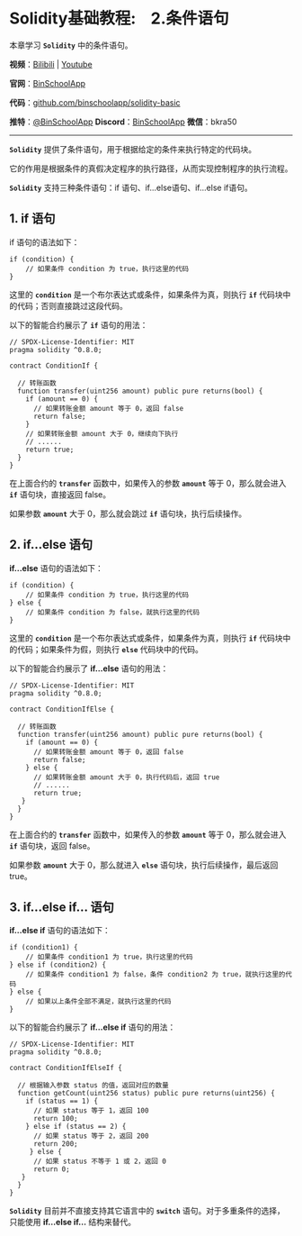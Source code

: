 # Solidity基础教程:&nbsp;&nbsp;&nbsp;&nbsp;2.条件语句

本章学习 **`Solidity`** 中的条件语句。

**视频**：[Bilibili](https://#)  |  [Youtube](https://#)

**官网**：[BinSchoolApp](https://binschool.app)

**代码**：[github.com/binschoolapp/solidity-basic](https://github.com/binschoolapp/solidity-basic)

**推特**：[@BinSchoolApp](https://twitter.com/BinSchoolApp)    **Discord**：[BinSchoolApp](https://discord.gg/PB2YEvggWq)   **微信**：bkra50 

-----
**`Solidity`** 提供了条件语句，用于根据给定的条件来执行特定的代码块。

它的作用是根据条件的真假决定程序的执行路径，从而实现控制程序的执行流程。

**`Solidity`** 支持三种条件语句：if 语句、if...else语句、if...else if语句。

## 1. if 语句

if 语句的语法如下：

```solidity
if (condition) {
    // 如果条件 condition 为 true，执行这里的代码
}
```

这里的 **`condition`** 是一个布尔表达式或条件，如果条件为真，则执行 **`if`** 代码块中的代码；否则直接跳过这段代码。

以下的智能合约展示了 **`if`** 语句的用法：

```solidity
// SPDX-License-Identifier: MIT
pragma solidity ^0.8.0;

contract ConditionIf {
  
  // 转账函数 
  function transfer(uint256 amount) public pure returns(bool) {
    if (amount == 0) {
      // 如果转账金额 amount 等于 0，返回 false
      return false; 
    }
    // 如果转账金额 amount 大于 0，继续向下执行
    // ......
    return true;
  }
}
```

在上面合约的 **`transfer`** 函数中，如果传入的参数 **`amount`** 等于 0，那么就会进入 **`if`** 语句块，直接返回 false。

如果参数 **`amount`** 大于 0，那么就会跳过 **`if`** 语句块，执行后续操作。

## 2. if...else 语句

**if...else** 语句的语法如下：

```solidity
if (condition) {
    // 如果条件 condition 为 true，执行这里的代码
} else {
    // 如果条件 condition 为 false，就执行这里的代码
}
```

这里的 **`condition`** 是一个布尔表达式或条件，如果条件为真，则执行 **`if`** 代码块中的代码；如果条件为假，则执行 **`else`** 代码块中的代码。

以下的智能合约展示了 **if...else** 语句的用法：

```solidity
// SPDX-License-Identifier: MIT
pragma solidity ^0.8.0;

contract ConditionIfElse {

  // 转账函数 
  function transfer(uint256 amount) public pure returns(bool) {
    if (amount == 0) {
      // 如果转账金额 amount 等于 0，返回 false
      return false; 
    } else {
      // 如果转账金额 amount 大于 0，执行代码后，返回 true
      // ......
      return true;
   }
  }
}
```

在上面合约的 **`transfer`** 函数中，如果传入的参数 **`amount`** 等于 0，那么就会进入 **`if`** 语句块，返回 false。

如果参数 **`amount`** 大于 0，那么就进入 **`else`** 语句块，执行后续操作，最后返回 true。

## 3. if…else if… 语句

**if…else if** 语句的语法如下：

```solidity
if (condition1) {
    // 如果条件 condition1 为 true，执行这里的代码
} else if (condition2) {
    // 如果条件 condition1 为 false，条件 condition2 为 true，就执行这里的代码
} else {
    // 如果以上条件全部不满足，就执行这里的代码
}
```

以下的智能合约展示了 **if...else if** 语句的用法：

```solidity
// SPDX-License-Identifier: MIT
pragma solidity ^0.8.0;

contract ConditionIfElseIf {

  // 根据输入参数 status 的值，返回对应的数量
  function getCount(uint256 status) public pure returns(uint256) {
    if (status == 1) {
      // 如果 status 等于 1，返回 100
      return 100; 
    } else if (status == 2) {
      // 如果 status 等于 2，返回 200
      return 200;
     } else {
      // 如果 status 不等于 1 或 2，返回 0
      return 0;
   }
  }
}
```

**`Solidity`** 目前并不直接支持其它语言中的 **`switch`** 语句。对于多重条件的选择，只能使用 **if…else if…**  结构来替代。